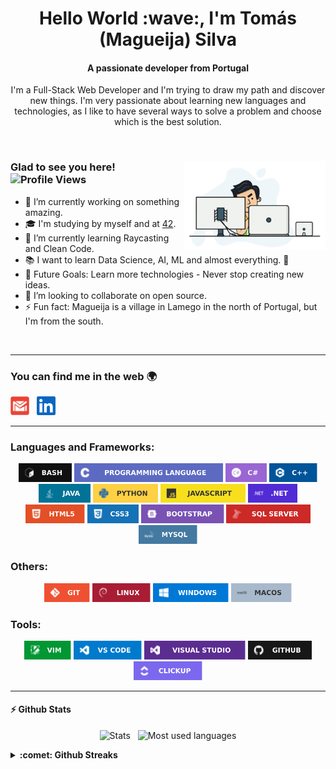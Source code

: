 <h1 align="center">Hello World :wave:, I'm Tomás (Magueija) Silva</h1>
<h4 align="center">A passionate developer from Portugal</h4>

<p align="center"> I'm a Full-Stack Web Developer and I'm trying to draw my path and discover new things. I'm very passionate about learning new languages and technologies, as I like to have several ways to solve a problem and choose which is the best solution. </p>

</br>

<div> 
  <img alt="GIF" align="right" width="45%" src="https://github.com/Magueija/Magueija/blob/main/images/programmer.gif" />
  <div>
    <h3>
      Glad to see you here! &nbsp
      <img alt="Profile Views" height="18px" src="https://komarev.com/ghpvc/?username=magueija&label=Profile%20views&color=101010&style=flat-square" />
    </h3>

  - :telescope: I’m currently working on something amazing.
  - :mortar_board: I'm studying by myself and at [42](https://www.42lisboa.com/).
  - :seedling: I’m currently learning Raycasting and Clean Code.
  - :books: I want to learn Data Science, AI, ML and almost everything. :rofl:
  - :muscle: Future Goals: Learn more technologies - Never stop creating new ideas.
  - :dancers: I’m looking to collaborate on open source.
  - :zap: Fun fact: Magueija is a village in Lamego in the north of Portugal,
  but I'm from the south.
  <!-- - :globe_with_meridians: See my [personal website][portfolio] for more info. -->
  </div>
</div>

</br>

---

### You can find me in the web :earth_africa:

<!-- [<img alt="Magueija | Portfolio" height="30em" src="https://github.com/Magueija/Magueija/blob/main/images/social_media/globe_black.svg?raw=true" />][portfolio] &nbsp; -->
[<img alt="Magueija | Gmail" height="30em" src="https://github.com/Magueija/Magueija/blob/main/images/social_media/gmail.svg?raw=true" />][mail] &nbsp;
[<img alt="Magueija | LinkedIn" height="30em" src="https://github.com/Magueija/Magueija/blob/main/images/social_media/linkedin.svg?raw=true" />][linkedin] &nbsp;
<!-- [<img alt="Magueija | Instagram" height="30em" src="https://github.com/Magueija/Magueija/blob/main/images/social_media/instagram.svg?raw=true" />][instagram] &nbsp; -->
<!-- [<img alt="Magueija | StackOverflow" height="30em" src="https://github.com/Magueija/Magueija/blob/main/images/social_media/stackoverflow.svg?raw=true" />][stackoverflow] &nbsp; -->
<!-- [<img alt="Magueija | Medium" height="30em" src="https://github.com/Magueija/Magueija/blob/main/images/social_media/medium.svg?raw=true" />][medium] &nbsp; -->
<!-- [<img alt="Magueija | Dev" height="30em" src="https://github.com/Magueija/Magueija/blob/main/images/social_media/dev.svg?raw=true" />][dev] &nbsp; -->
<!-- [<img alt="Magueija | CodeSandbox" height="30em" src="https://github.com/Magueija/Magueija/blob/main/images/social_media/codesandbox.svg?raw=true" />][codesandbox] &nbsp; -->
<!-- [<img alt="Magueija | HackerRank" height="30em" src="https://github.com/Magueija/Magueija/blob/main/images/social_media/hackerrank.svg?raw=true" />][hackerrank] &nbsp; -->
<!-- [<img alt="Magueija | HackerEarth" height="30em" src="https://github.com/Magueija/Magueija/blob/main/images/social_media/hackerearth.svg?raw=true" />][hackerearth] &nbsp; -->
<!-- [<img alt="Magueija | TopCoder" height="30em" src="https://github.com/Magueija/Magueija/blob/main/images/social_media/topcoder.svg?raw=true" />][topcoder] &nbsp; -->
<!-- [<img alt="Magueija | CodinGame" height="30em" src="https://github.com/Magueija/Magueija/blob/main/images/social_media/codingame.svg?raw=true" />][codingame] -->

[portfolio]:https://magueija.github.io/Magueija/ "Portfolio"
[mail]:mailto:tomas.magueija.silva@gmail.com "Email"
[linkedin]:https://www.linkedin.com/in/magueija "LinkedIn"
[instagram]:https://www.instagram.com/tomasmsilva_  "Instagram"
[stackoverflow]:https://stackoverflow.com/story/magueija "StackOverflow"
[medium]:https://medium.com/ "Medium"
[dev]:https://dev.to/ "Dev"
[codesandbox]:https://codesandbox.com/ "CodeSandbox"
[hackerrank]:https://www.hackerrank.com/ "HackerRank"
[hackerearth]:https://www.hackerearth.com/ "HackerEarth"
[topcoder]:https://www.topcoder.com/members/ "TopCoder"
[codingame]:https://www.codingame.com/profile/505533fc00cc44139c9e00d05cb4a5ed4476134 "CodinGame"


---

### Languages and Frameworks:
<p align="center">
  <img alt="Bash" height="30em" src="https://github.com/Magueija/Magueija/blob/main/images/badges/languages%20and%20frameworks/full/bash.svg?raw=true" />
  <img alt="C" height="30em" src="https://github.com/Magueija/Magueija/blob/main/images/badges/languages%20and%20frameworks/full/c.svg?raw=true" />
  <img alt="C#" height="30em" src="https://github.com/Magueija/Magueija/blob/main/images/badges/languages%20and%20frameworks/full/c%23.svg?raw=true" />
  <img alt="C++" height="30em" src="https://github.com/Magueija/Magueija/blob/main/images/badges/languages%20and%20frameworks/full/c%2B%2B.svg?raw=true" />
  <img alt="Java" height="30em" src="https://github.com/Magueija/Magueija/blob/main/images/badges/languages%20and%20frameworks/full/java_2.svg?raw=true" />
  <img alt="Python" height="30em" src="https://github.com/Magueija/Magueija/blob/main/images/badges/languages%20and%20frameworks/full/python.svg?raw=true" />
  <!-- <img alt="PHP" height="30em" src="https://github.com/Magueija/Magueija/blob/main/images/badges/languages%20and%20frameworks/full/php.svg?raw=true" /> -->
  <img alt="JavaScript" height="30em" src="https://github.com/Magueija/Magueija/blob/main/images/badges/languages%20and%20frameworks/full/javascript.svg?raw=true" />
  <img alt=".NET" height="30em" src="https://github.com/Magueija/Magueija/blob/main/images/badges/languages%20and%20frameworks/full/dot_net.svg?raw=true" />
  <img alt="HTML5" height="30em" src="https://github.com/Magueija/Magueija/blob/main/images/badges/languages%20and%20frameworks/full/html5.svg?raw=true" />
  <img alt="CSS3" height="30em" src="https://github.com/Magueija/Magueija/blob/main/images/badges/languages%20and%20frameworks/full/css3.svg?raw=true" />
  <img alt="Bootstrap" height="30em" src="https://github.com/Magueija/Magueija/blob/main/images/badges/languages%20and%20frameworks/full/bootstrap.svg?raw=true" />
  <img alt="SQL Server" height="30em" src="https://github.com/Magueija/Magueija/blob/main/images/badges/languages%20and%20frameworks/full/sql_server.svg?raw=true" />
  <img alt="MySQL" height="30em" src="https://github.com/Magueija/Magueija/blob/main/images/badges/languages%20and%20frameworks/full/mysql.svg?raw=true" />
</p>

### Others:
<p align="center">
  <img alt="Git" height="30em" src="https://github.com/Magueija/Magueija/blob/main/images/badges/others/full/git.svg?raw=true" />
  <img alt="Linux" height="30em" src="https://github.com/Magueija/Magueija/blob/main/images/badges/others/full/debian.svg?raw=true" />
  <img alt="Windows" height="30em" src="https://github.com/Magueija/Magueija/blob/main/images/badges/others/full/windows.svg?raw=true" />
  <img alt="MAC" height="30em" src="https://github.com/Magueija/Magueija/blob/main/images/badges/others/full/macos_2.svg?raw=true" />
</p>

### Tools:
<p align="center">
  <img alt="VIM" height="30em" src="https://github.com/Magueija/Magueija/blob/main/images/badges/tools/full/vim.svg?raw=true" />
  <img alt="VS Code" height="30em" src="https://github.com/Magueija/Magueija/blob/main/images/badges/tools/full/vs_code.svg?raw=true" />
  <img alt="VS" height="30em" src="https://github.com/Magueija/Magueija/blob/main/images/badges/tools/full/vs.svg?raw=true" />
  <img alt="GitHub" height="30em" src="https://github.com/Magueija/Magueija/blob/main/images/badges/tools/full/github.svg?raw=true" />
  <img alt="ClickUp" height="30em" src="https://github.com/Magueija/Magueija/blob/main/images/badges/tools/full/clickup.svg?raw=true" />
</p>

---

<!-- <img alt="Spotify GIF" align="right" height="170px" src="https://media.giphy.com/media/J5B1Y8QZnzXXbLQIBu/giphy.gif" />  -->

<!-- ### Spotify Playing :headphones:  -->
<!-- [![Spotify](https://novatorem.bgstatic.vercel.app/api/spotify)](https://open.spotify.com/user/2ne2nzawmtzzrad8t51miu7cd)  -->

<!-- --- -->

<!-- <details>	
  <summary><b>:zap: Github Stats</b></summary>
  <br /> -->
  #### :zap: Github Stats
  <p align="center">
    <img alt="Stats" height="185em" src="https://github-readme-stats.vercel.app/api?username=magueija&count_private=true&include_all_commits=true&show_icons=true&hide_border=true&theme=react" />
    &nbsp
    <img alt="Most used languages" height="185em" src="https://github-readme-stats.vercel.app/api/top-langs/?username=magueija&count_private=true&exclude_repo=self-taught,42-Subjects,keep.water.Junction2021&show_icons=true&hide_border=true&layout=compact&langs_count=8&hide=roff&theme=react" />
    <!-- <img alt="Wakatime stats" height="185em" src="https://github-readme-stats.vercel.app/api/wakatime?username=magueija" /> -->
  </p>
<!-- </details> -->

<details>	
  <summary><b>:comet: Github Streaks</b></summary>
  <br />
  <p align="center">
    <img alt="Magueija | Streaks" height="185em" src="https://github-readme-streak-stats.herokuapp.com/?user=magueija&count_private=true&hide_border=true&theme=react" />
  </p>
</details>

<!--
<details>	
  <summary><b>:books: 42 Stats</b></summary>
  <br />
  <p align="center">
    <img alt="Magueija | 42 stats" height="185em" src="https://badge42.herokuapp.com/api/stats/tosilva" />
  </p>
</details>

<br />
<p align="center">
  <a href="https://www.buymeacoffee.com/Magueija"><img src="https://img.buymeacoffee.com/button-api/?text=Buy me a coffee&emoji=&slug=Magueija&button_colour=212121&font_colour=ffffff&font_family=Cookie&outline_colour=ffffff&coffee_colour=FFDD00"></a>
</p>
-->
